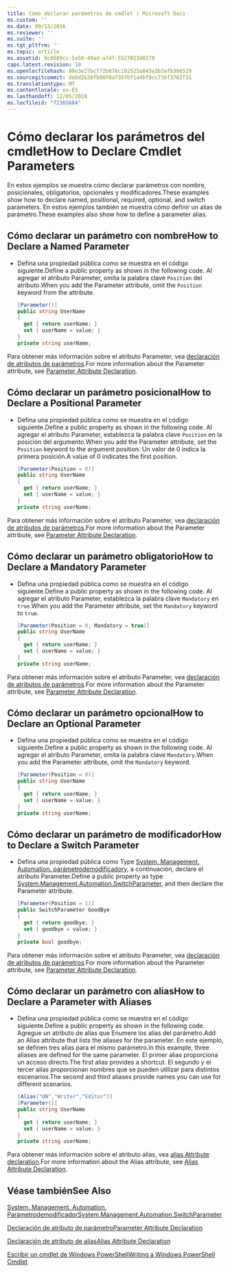 ```yaml
---
title: Cómo declarar parámetros de cmdlet | Microsoft Docs
ms.custom: ''
ms.date: 09/13/2016
ms.reviewer: ''
ms.suite: ''
ms.tgt_pltfrm: ''
ms.topic: article
ms.assetid: 0c0509cc-5a50-49ad-a74f-5527023d0270
caps.latest.revision: 10
ms.openlocfilehash: 80e3e27bcf72b078c192525a843a3b3afb306529
ms.sourcegitcommit: debd2b38fb8070a7357bf1a4bf9cc736f3702f31
ms.translationtype: MT
ms.contentlocale: es-ES
ms.lasthandoff: 12/05/2019
ms.locfileid: "72365684"
---
```

# <a name="how-to-declare-cmdlet-parameters"></a><span data-ttu-id="1ac6f-102">Cómo declarar los parámetros del cmdlet</span><span class="sxs-lookup"><span data-stu-id="1ac6f-102">How to Declare Cmdlet Parameters</span></span>

<span data-ttu-id="1ac6f-103">En estos ejemplos se muestra cómo declarar parámetros con nombre, posicionales, obligatorios, opcionales y modificadores.</span><span class="sxs-lookup"><span data-stu-id="1ac6f-103">These examples show how to declare named, positional, required, optional, and switch parameters.</span></span> <span data-ttu-id="1ac6f-104">En estos ejemplos también se muestra cómo definir un alias de parámetro.</span><span class="sxs-lookup"><span data-stu-id="1ac6f-104">These examples also show how to define a parameter alias.</span></span>

## <a name="how-to-declare-a-named-parameter"></a><span data-ttu-id="1ac6f-105">Cómo declarar un parámetro con nombre</span><span class="sxs-lookup"><span data-stu-id="1ac6f-105">How to Declare a Named Parameter</span></span>

- <span data-ttu-id="1ac6f-106">Defina una propiedad pública como se muestra en el código siguiente.</span><span class="sxs-lookup"><span data-stu-id="1ac6f-106">Define a public property as shown in the following code.</span></span> <span data-ttu-id="1ac6f-107">Al agregar el atributo Parameter, omita la palabra clave `Position` del atributo.</span><span class="sxs-lookup"><span data-stu-id="1ac6f-107">When you add the Parameter attribute, omit the `Position` keyword from the attribute.</span></span>

    ```csharp
    [Parameter()]
    public string UserName
    {
      get { return userName; }
      set { userName = value; }
    }
    private string userName;
    ```

<span data-ttu-id="1ac6f-108">Para obtener más información sobre el atributo Parameter, vea [declaración de atributos de parámetros](./parameter-attribute-declaration.md).</span><span class="sxs-lookup"><span data-stu-id="1ac6f-108">For more information about the Parameter attribute, see [Parameter Attribute Declaration](./parameter-attribute-declaration.md).</span></span>

## <a name="how-to-declare-a-positional-parameter"></a><span data-ttu-id="1ac6f-109">Cómo declarar un parámetro posicional</span><span class="sxs-lookup"><span data-stu-id="1ac6f-109">How to Declare a Positional Parameter</span></span>

- <span data-ttu-id="1ac6f-110">Defina una propiedad pública como se muestra en el código siguiente.</span><span class="sxs-lookup"><span data-stu-id="1ac6f-110">Define a public property as shown in the following code.</span></span> <span data-ttu-id="1ac6f-111">Al agregar el atributo Parameter, establezca la palabra clave `Position` en la posición del argumento.</span><span class="sxs-lookup"><span data-stu-id="1ac6f-111">When you add the Parameter attribute, set the `Position` keyword to the argument position.</span></span> <span data-ttu-id="1ac6f-112">Un valor de 0 indica la primera posición.</span><span class="sxs-lookup"><span data-stu-id="1ac6f-112">A value of 0 indicates the first position.</span></span>

    ```csharp
    [Parameter(Position = 0)]
    public string UserName
    {
      get { return userName; }
      set { userName = value; }
    }
    private string userName;
    ```

<span data-ttu-id="1ac6f-113">Para obtener más información sobre el atributo Parameter, vea [declaración de atributos de parámetros](./parameter-attribute-declaration.md).</span><span class="sxs-lookup"><span data-stu-id="1ac6f-113">For more information about the Parameter attribute, see [Parameter Attribute Declaration](./parameter-attribute-declaration.md).</span></span>

## <a name="how-to-declare-a-mandatory-parameter"></a><span data-ttu-id="1ac6f-114">Cómo declarar un parámetro obligatorio</span><span class="sxs-lookup"><span data-stu-id="1ac6f-114">How to Declare a Mandatory Parameter</span></span>

- <span data-ttu-id="1ac6f-115">Defina una propiedad pública como se muestra en el código siguiente.</span><span class="sxs-lookup"><span data-stu-id="1ac6f-115">Define a public property as shown in the following code.</span></span> <span data-ttu-id="1ac6f-116">Al agregar el atributo Parameter, establezca la palabra clave `Mandatory` en `true`.</span><span class="sxs-lookup"><span data-stu-id="1ac6f-116">When you add the Parameter attribute, set the `Mandatory` keyword to `true`.</span></span>

    ```csharp
    [Parameter(Position = 0, Mandatory = true)]
    public string UserName
    {
      get { return userName; }
      set { userName = value; }
    }
    private string userName;
    ```

<span data-ttu-id="1ac6f-117">Para obtener más información sobre el atributo Parameter, vea [declaración de atributos de parámetros](./parameter-attribute-declaration.md).</span><span class="sxs-lookup"><span data-stu-id="1ac6f-117">For more information about the Parameter attribute, see [Parameter Attribute Declaration](./parameter-attribute-declaration.md).</span></span>

## <a name="how-to-declare-an-optional-parameter"></a><span data-ttu-id="1ac6f-118">Cómo declarar un parámetro opcional</span><span class="sxs-lookup"><span data-stu-id="1ac6f-118">How to Declare an Optional Parameter</span></span>

- <span data-ttu-id="1ac6f-119">Defina una propiedad pública como se muestra en el código siguiente.</span><span class="sxs-lookup"><span data-stu-id="1ac6f-119">Define a public property as shown in the following code.</span></span> <span data-ttu-id="1ac6f-120">Al agregar el atributo Parameter, omita la palabra clave `Mandatory`.</span><span class="sxs-lookup"><span data-stu-id="1ac6f-120">When you add the Parameter attribute, omit the `Mandatory` keyword.</span></span>

    ```csharp
    [Parameter(Position = 0)]
    public string UserName
    {
      get { return userName; }
      set { userName = value; }
    }
    private string userName;
    ```

## <a name="how-to-declare-a-switch-parameter"></a><span data-ttu-id="1ac6f-121">Cómo declarar un parámetro de modificador</span><span class="sxs-lookup"><span data-stu-id="1ac6f-121">How to Declare a Switch Parameter</span></span>

- <span data-ttu-id="1ac6f-122">Defina una propiedad pública como Type [System. Management. Automation. parámetrodemodificador](/dotnet/api/System.Management.Automation.SwitchParameter)y, a continuación, declare el atributo Parameter.</span><span class="sxs-lookup"><span data-stu-id="1ac6f-122">Define a public property as type [System.Management.Automation.SwitchParameter](/dotnet/api/System.Management.Automation.SwitchParameter), and then declare the Parameter attribute.</span></span>

    ```csharp
    [Parameter(Position = 1)]
    public SwitchParameter GoodBye
    {
      get { return goodbye; }
      set { goodbye = value; }
    }
    private bool goodbye;
    ```

<span data-ttu-id="1ac6f-123">Para obtener más información sobre el atributo Parameter, vea [declaración de atributos de parámetros](./parameter-attribute-declaration.md).</span><span class="sxs-lookup"><span data-stu-id="1ac6f-123">For more information about the Parameter attribute, see [Parameter Attribute Declaration](./parameter-attribute-declaration.md).</span></span>

## <a name="how-to-declare-a-parameter-with-aliases"></a><span data-ttu-id="1ac6f-124">Cómo declarar un parámetro con alias</span><span class="sxs-lookup"><span data-stu-id="1ac6f-124">How to Declare a Parameter with Aliases</span></span>

- <span data-ttu-id="1ac6f-125">Defina una propiedad pública como se muestra en el código siguiente.</span><span class="sxs-lookup"><span data-stu-id="1ac6f-125">Define a public property as shown in the following code.</span></span> <span data-ttu-id="1ac6f-126">Agregue un atributo de alias que Enumere los alias del parámetro.</span><span class="sxs-lookup"><span data-stu-id="1ac6f-126">Add an Alias attribute that lists the aliases for the parameter.</span></span> <span data-ttu-id="1ac6f-127">En este ejemplo, se definen tres alias para el mismo parámetro.</span><span class="sxs-lookup"><span data-stu-id="1ac6f-127">In this example, three aliases are defined for the same parameter.</span></span> <span data-ttu-id="1ac6f-128">El primer alias proporciona un acceso directo.</span><span class="sxs-lookup"><span data-stu-id="1ac6f-128">The first alias provides a shortcut.</span></span> <span data-ttu-id="1ac6f-129">El segundo y el tercer alias proporcionan nombres que se pueden utilizar para distintos escenarios.</span><span class="sxs-lookup"><span data-stu-id="1ac6f-129">The second and third aliases provide names you can use for different scenarios.</span></span>

    ```csharp
    [Alias("UN","Writer","Editor")]
    [Parameter()]
    public string UserName
    {
      get { return userName; }
      set { userName = value; }
    }
    private string userName;
    ```

<span data-ttu-id="1ac6f-130">Para obtener más información sobre el atributo alias, vea [alias Attribute declaration](./alias-attribute-declaration.md).</span><span class="sxs-lookup"><span data-stu-id="1ac6f-130">For more information about the Alias attribute, see [Alias Attribute Declaration](./alias-attribute-declaration.md).</span></span>

## <a name="see-also"></a><span data-ttu-id="1ac6f-131">Véase también</span><span class="sxs-lookup"><span data-stu-id="1ac6f-131">See Also</span></span>

[<span data-ttu-id="1ac6f-132">System. Management. Automation. Parámetrodemodificador</span><span class="sxs-lookup"><span data-stu-id="1ac6f-132">System.Management.Automation.SwitchParameter</span></span>](/dotnet/api/System.Management.Automation.SwitchParameter)

[<span data-ttu-id="1ac6f-133">Declaración de atributo de parámetro</span><span class="sxs-lookup"><span data-stu-id="1ac6f-133">Parameter Attribute Declaration</span></span>](./parameter-attribute-declaration.md)

[<span data-ttu-id="1ac6f-134">Declaración de atributo de alias</span><span class="sxs-lookup"><span data-stu-id="1ac6f-134">Alias Attribute Declaration</span></span>](./alias-attribute-declaration.md)

[<span data-ttu-id="1ac6f-135">Escribir un cmdlet de Windows PowerShell</span><span class="sxs-lookup"><span data-stu-id="1ac6f-135">Writing a Windows PowerShell Cmdlet</span></span>](./writing-a-windows-powershell-cmdlet.md)
